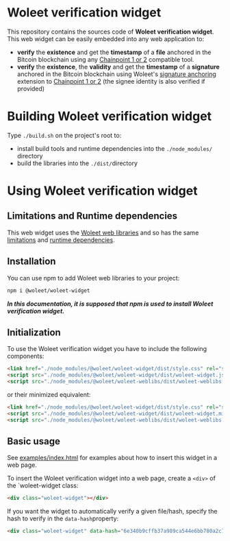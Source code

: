 # Woleet verification widget

This repository contains the sources code of **Woleet verification widget**.
This web widget can be easily embedded into any web application to:
- **verify** the **existence** and get the **timestamp** of a **file** anchored in the Bitcoin blockchain using any [Chainpoint 1 or 2](http://www.chainpoint.org) compatible tool.</li>
- **verify** the **existence**, the **validity** and get the **timestamp** of a **signature** anchored in the Bitcoin blockchain using Woleet's <a href="https://medium.com/@woleet/beyond-data-anchoring-bee867d9be3a">signature anchoring</a> extension to [Chainpoint 1 or 2](http://www.chainpoint.org/) (the signee identity is also verified if provided)</li>

# Building Woleet verification widget

Type `./build.sh` on the project's root to:
- install build tools and runtime dependencies into the `./node_modules/` directory
- build the libraries into the `./dist/`directory

# Using Woleet verification widget

## Limitations and Runtime dependencies

This web widget uses the [Woleet web libraries](https://github.com/woleet/woleet-weblibs) and so has the same
[limitations](https://github.com/woleet/woleet-weblibs#limitations) and [runtime dependencies](https://github.com/woleet/woleet-weblibs#runtime-dependencies).

## Installation

You can use npm to add Woleet web libraries to your project:

```bash
npm i @woleet/woleet-widget
```
***In this documentation, it is supposed that npm is used to install Woleet verification widget.***

## Initialization

To use the Woleet verification widget you have to include the following components:

```html
<link href="./node_modules/@woleet/woleet-widget/dist/style.css" rel="stylesheet">
<script src="./node_modules/@woleet/woleet-widget/dist/woleet-widget.js"></script>
<script src="./node_modules/@woleet/woleet-weblibs/dist/woleet-weblibs.js"></script>
```

or their minimized equivalent:

```html
<link href="./node_modules/@woleet/woleet-widget/dist/style.css" rel="stylesheet">
<script src="./node_modules/@woleet/woleet-widget/dist/woleet-widget.min.js"></script>
<script src="./node_modules/@woleet/woleet-weblibs/dist/woleet-weblibs.min.js"></script>
```

## Basic usage

See [examples/index.html](examples/index.html) for examples about how to insert this widget in a web page.

To insert the Woleet verification widget into a web page, create a `<div>` of the `woleet-widget class:

```html
<div class="woleet-widget"></div>
```

If you want the widget to automatically verify a given file/hash, specify the hash to verify in the `data-hash`property:

```html
<div class="woleet-widget" data-hash="6e340b9cffb37a989ca544e6bb780a2c78901d3fb33738768511a30617afa01d"></div>
```
